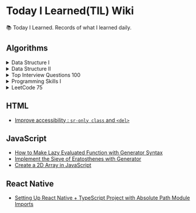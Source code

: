 # Today I Learned(TIL) Wiki

📚 Today I Learned. Records of what I learned daily.

## Algorithms

<details>
<summary>
Data Structure I
</summary>

- [[LeetCode] 217. Contains Duplicate](./Algorithms/leetcode-217-contains-duplicate.md)
- [[LeetCode] 53. Maximum Subarray](./Algorithms/leetcode-53-maximum-subarray.md)
- [[LeetCode] 1. Two Sum](./Algorithms/leetcode-1-two-sum.md)
- [[LeetCode] 88. Merge Sorted Array](./Algorithms/leetcode-88-merge-sorted-array.md)
- [[LeetCode] 350. Intersection of Two Arrays II](./Algorithms/leetcode-350-intersection-of-two-arrays-ii.md)
- [[LeetCode] 121. Best Time to Buy and Sell Stock](./Algorithms/leetcode-121-best-time-to-buy-and-sell-stock.md)
- [[LeetCode] 566. Reshape the Matrix](./Algorithms/leetcode-566-reshape-the-matrix.md)
- [[LeetCode] 36. Valid Sudoku](./Algorithms/leetcode-36-valid-sudoku.md)
- [[LeetCode] 74. Search a 2D Matrix](./Algorithms/leetcode-74-search-a-2d-matrix.md)
- [[LeetCode] 387. First Unique Character in String](./Algorithms/leetcode-387-first-unique-character-in-string.md)
- [[LeetCode] 383. Ransom Note](./Algorithms/leetcode-383-ransom-note.md)
- [[LeetCode] 242. Valid Anagram](./Algorithms/leetcode-242-valid-anagram.md)
- [[LeetCode] 141. Linked List Cycle](./Algorithms/leetcode-141-linked-list-cycle.md)
- [[LeetCode] 21. Merge Two Sorted Lists](./Algorithms/leetcode-21-merge-two-sorted-lists.md)
- [[LeetCode] 203. Remove Linked List Elements](./Algorithms/leetcode-203-remove-linked-list-elements.md)
- [[LeetCode] 206. Reverse Linked List](./Algorithms/leetcode-206-reverse-linked-list.md)
- [[LeetCode] 83. Remove Duplicates from Sorted List](./Algorithms/leetcode-83-remove-duplicates-from-sorted-list.md)
- [[LeetCode] 20. Valid Parentheses](./Algorithms/leetcode-20-valid-parentheses.md)
- [[LeetCode] 232. Implement Queue using Stacks](./Algorithms/leetcode-232-implement-queue-using-stacks.md)
- [[LeetCode] 144. Binary Tree Preorder Traversal](./Algorithms/leetcode-144-binary-tree-preorder-traversal.md)
- [[LeetCode] 94. Binary Tree Inorder Traversal](./Algorithms/leetcode-94-binary-tree-inorder-traversal.md)
- [[LeetCode] 145. Binary Tree Postorder Traversal](./Algorithms/leetcode-145-binary-tree-postorder-traversal.md)
- [[LeetCode] 102. Binary Tree Level Order Traversal](./Algorithms/leetcode-102-binary-tree-level-order-traversal.md)
- [[LeetCode] 104. Maximum Depth of Binary Tree](./Algorithms/leetcode-104-maximum-depth-of-binary-tree.md)
- [[LeetCode] 101. Symmetric Tree](./Algorithms/leetcode-101-symmetric-tree.md)
- [[LeetCode] 226. Invert Binary Tree](./Algorithms/leetcode-226-invert-binary-tree.md)
- [[LeetCode] 112. Path Sum](./Algorithms/leetcode-112-path-sum.md)
- [[LeetCode] 700. Search in a Binary Search Tree](./Algorithms/leetcode-700-search-in-a-binary-search-tree.md)
- [[LeetCode] 701. Insert into a Binary Search tree](./Algorithms/leetcode-701-insert-into-a-binary-search-tree.md)
- [[LeetCode] 98. Validate Binary Search Tree](./Algorithms/leetcode-98-validate-binary-search-tree.md)
- [[LeetCode] 653. Two Sum IV - Input is a BST](./Algorithms/leetcode-653-two-sum-iv-input-is-a-bst.md)
- [[LeetCode] 235. Lowest Common Ancestor of a Binary Search Tree](./Algorithms/leetcode-235-lowest-common-ancestor-of-a-binary-search-tree.md)
</details>

<details>
<summary>
Data Structure II
</summary>

- [[LeetCode] 136. Single Number](./Algorithms/leetcode-136-single-number.md)
- [[LeetCode] 169. Majority Element](./Algorithms/leetcode-169-majority-element.md)
- [[LeetCode] 15. 3Sum](./Algorithms/leetcode-15-3sum.md)
- [[LeetCode] 75. Sort Colors](./Algorithms/leetcode-75-sort-colors.md)
- [[LeetCode] 56. Merge Intervals](./Algorithms/leetcode-56-merge-intervals.md)
- [[LeetCode] 706. Design HashMap](./Algorithms/leetcode-706-design-hashmap.md)
- [[LeetCode] 119. Pascal's Triangle II](./Algorithms/leetcode-119-pascals-triangle-ii.md)
- [[LeetCode] 48. Rotate Image](./Algorithms/leetcode-48-rotate-image.md)
- [[LeetCode] 59. Spiral Matrix II](./Algorithms/leetcode-59-spiral-matrix-ii.md)
- [[LeetCode] 240. Search a 2D Matrix II](./Algorithms/leetcode-240-search-a-2d-matrix-ii.md)
- [[LeetCode] 435. Non-overlapping Intervals](./Algorithms/leetcode-435-non-overlapping-intervals.md)
- [[LeetCode] 334. Increasing Triplet Subsequence](./Algorithms/leetcode-334-increasing-triplet-subsequence.md)
- [[LeetCode] 238. Product of Array Except Self](./Algorithms/leetcode-238-product-of-array-except-self.md)
- [[LeetCode] 560. Subarray Sum Equals K](./Algorithms/leetcode-560-subarray-sum-equals-k.md)
- [[LeetCode] 415. Add Strings](./Algorithms/leetcode-415-add-strings.md)
- [[LeetCode] 409. Longest Palindrome](./Algorithms/leetcode-409-longest-palindrome.md)
- [[LeetCode] 290. Word Pattern](./Algorithms/leetcode-290-word-pattern.md)
- [[LeetCode] 763. Partition Labels](./Algorithms/leetcode-763-partition-labels.md)
- [[LeetCode] 49. Group Anagrams](./Algorithms/leetcode-49-group-anagrams.md)
- [[LeetCode] 43. Multiply Strings](./Algorithms/leetcode-43-multiply-strings.md)
- [[LeetCode] 187. Repeated DNA Sequences](./Algorithms/leetcode-187-repeated-dna-sequences.md)
- [[LeetCode] 5. Longest Palindromic String](./Algorithms/leetcode-5-longest-palindromic-string.md)
- [[LeetCode] 82. Remove Duplicates from Sorted List II](./Algorithms/leetcode-82-remove-duplicates-from-sorted-list-ii.md)
- [[LeetCode] 24. Swap Nodes in Pairs](./Algorithms/leetcode-24-swap-nodes-in-pairs.md)
- [[LeetCode] 707. Design Linked List](./Algorithms/leetcode-707-design-linked-list.md)
- [[LeetCode] 25. Reverse Nodes in k-Group](./Algorithms/leetcode-25-reverse-nodes-in-k-group.md)
- [[LeetCode] 143. Reorder List](./Algorithms/leetcode-143-reorder-list.md)
- [[LeetCode] 155. Min Stack](./Algorithms/leetcode-155-min-stack.md)
- [[LeetCode] 1249. Minimum Remove to Make Valid Parentheses](./Algorithms/leetcode-1249-minimum-remove-to-make-valid-parentheses.md)
- [[LeetCode] 1823. Find the Winner of the Circular Game](./Algorithms/leetcode-1823-find-the-winner-of-the-circular-game.md)
- [[LeetCode] 108. Convert Sorted Array to Binary Search Tree](./Algorithms/leetcode-108-convert-sorted-array-to-binary-search-tree.md)
- [[LeetCode] 105. Construct Binary Tree from Preorder and Inorder Traversal](./Algorithms/leetcode-105-construct-binary-tree-from-preorder-and-inorder-traversal.md)
- [[LeetCode] 103. Binary Tree Zigzag Level Order Traversal](./Algorithms/leetcode-103-binary-tree-zigzag-level-order-traversal.md)
- [[LeetCode] 199. Binary Tree Right Side View](./Algorithms/leetcode-199-binary-tree-right-side-view.md)
- [[LeetCode] 113. Path Sum II](./Algorithms/leetcode-113-path-sum-ii.md)
- [[LeetCode] 450. Delete Node in a BST](./Algorithms/leetcode-450-delete-node-in-a-bst.md)
- [[LeetCode] 230. Kth Smallest Element in a BST](./Algorithms/leetcode-230-kth-smallest-element-in-a-bst.md)
- [[LeetCode] 173. Binary Search Tree Iterator](./Algorithms/leetcode-173-binary-search-tree-iterator.md)
- [[LeetCode] 236. Lowest Common Ancestor of a Binary Tree](./Algorithms/leetcode-236-lowest-common-ancestor-of-a-binary-tree.md)
- [[LeetCode] 297. Serialize and Deserialize Binary Tree](./Algorithms/leetcode-297-serialize-and-deserialize-binary-tree.md)
- [[LeetCode] 997. Find a Town Judge](./Algorithms/leetcode-997-find-a-town-judge.md)
- [[LeetCode] 1557. Minimum Number of Vertices to Reach All Nodes](./Algorithms/leetcode-1557-minimum-number-of-vertices-to-reach-all-nodes.md)
- [[LeetCode] 841. Key and Rooms](./Algorithms/leetcode-841-key-and-rooms.md)
- [[LeetCode] 215. Kth Largest Element in Array](./Algorithms/leetcode-215-kth-largest-element-in-array.md)
- [[LeetCode] 451. Sort Characters By Frequency](./Algorithms/leetcode-451-sort-characters-by-frequency.md)
- [[LeetCode] 973. K Closest Points to Origin](./Algorithms/leetcode-973-k-closest-points-to-origin.md)
- [[LeetCode] 1309. Decrypt String from Alphabet to Integer Mapping](./Algorithms/leetcode-1309-decrypt-string-from-alphabet-to-integer-mapping.md)
</details>

<details>
<summary>
Top Interview Questions 100
</summary>
  
  - [[LeetCode] 2. Add Two Numbers](./Algorithms/leetcode-2-add-two-numbers.md)
  - [[LeetCode] 347. Top K Frequent Elements](./Algorithms/leetcode-347-top-k-frequent-elements.md)
  - [[LeetCode] 412. Fizz Buzz](./Algorithms/leetcode-412-fizz-buzz.md)
  - [[LeetCode] 191. Number of 1 Bits](./Algorithms/leetcode-191-number-of-1-bits.md)
  - [[LeetCode] 208. Implement Trie (Prefix Tree)](./Algorithms/leetcode-208-implement-trie-prefix-tree.md)
  - [[LeetCode] 344. Reverse String](./Algorithms/leetcode-344-reverse-string.md)
  - [[LeetCode] 237. Delete Node in a Linked List](./Algorithms/leetcode-237-delete-node-in-a-linked-list.md)
  - [[LeetCode] 14. Longest Common Prefix](./Algorithms/leetcode-14-logest-common-prefix.md)
  - [[LeetCode] 26. Remove Duplicates from Sorted Array](./Algorithms/leetcode-26-remove-duplicates-from-sorted-array.md)
  - [[LeetCode] 66. Plus One](./Algorithms/leetcode-66-plus-one.md)
  - [[LeetCode] 69. Sqrt(x)](./Algorithms/leetcode-69-sqrt-x.md)
  - [[LeetCode] 70. Climbing Stairs](./Algorithms/leetcode-70-climbing-stairs.md)
  - [[LeetCode] 125. Valid Palindrome](./Algorithms/leetcode-125-valid-palindrome.md)
  - [[LeetCode] 160. Intersection of Two Linked Lists](./Algorithms/leetcode-160-intersection-of-two-linked-lists.md)
  - [[LeetCode] 171. Excel Sheet Column Number](./Algorithms/leetcode-171-excel-sheet-column-number.md)
</details>

<details>
<summary>
Programming Skills I
</summary>
  
  - [[LeetCode] 1523. Count Odd Numbers in an Interval Range](./Algorithms/leetcode-1523-count-odd-numbers-in-an-interval-range.md)
  - [[LeetCode] 1491. Average Salary Excluding the Minimum and Maximum Salary](./Algorithms/leetcode-1491-average-salary-excluding-the-minimum-and-maximum-salary.md)
  - [[LeetCode] 1281. Subtract the Product and Sum of Digits of an Integer](./Algorithms/leetcode-1281-subtract-the-product-and-sum-of-digits-of-an-integer.md)
  - [[LeetCode] 976. Largest Perimeter Triangle](./Algorithms/leetcode-976-largest-perimiter-triagle.md)
  - [[LeetCode] 1779. Find Nearest Point That Has the Same X or Y Coordinate](./Algorithms/leetcode-1779-find-nearest-point-that-has-the-same-x-or-y-coordinate.md)
  - [[LeetCode] 1822. Sign of the Product of an Array](./Algorithms/leetcode-1822-sign-of-the-product-of-an-array.md)
  - [[LeetCode] 1502. Can Make Arithmetic Progression From Sequence](./Algorithms/leetcode-1502-can-make-arithmetic-progression-from-sequence.md)
  - [[LeetCode] 202. Happy Number](./Algorithms/leetcode-202-happy-number.md)
  - [[LeetCode] 1790. Check if One String Swap Can Make Strings Equal](./Algorithms/leetcode-1790-check-if-one-string-swap-can-make-strings-equal.md)
  - [[LeetCode] 589. N-ary Tree Preorder Traversal](./Algorithms/leetcode-589-n-ary-tree-preorder-traversal.md)
  - [[LeetCode] 496. Next Greater Element I](./Algorithms/leetcode-496-next-greater-element-i.md)
  - [[LeetCode] 1232. Check If It Is a Straight Line](./Algorithms/leetcode-1232-check-if-it-is-a-straight-line.md)
  - [[LeetCode] 1588. Sum of All Odd Length Subarrays](./Algorithms/leetcode-1588-sum-of-all-odd-length-subarrays.md)
  - [[LeetCode] 283. Move Zeroes](./Algorithms/leetcode-283-move-zeroes.md)
  - [[LeetCode] 1672. Richest Customer Wealth](./Algorithms/leetcode-1672-richest-customer-wealth.md)
  - [[LeetCode] 1572. Matrix Diagonal Sum](./Algorithms/leetcode-1572-matrix-diagonal-sum.md)
  - [[LeetCode] 1768. Merge Strings Alternately](./Algorithms/leetcode-1768-merge-strings-alternately.md)
  - [[LeetCode] 1678. Goal Parser Interpretation](./Algorithms/leetcode-1678-goal-parser-interpretation.md)
  - [[LeetCode] 389. Find the Difference](./Algorithms/leetcode-389-find-the-difference.md)
</details>

<details>
<summary>
LeetCode 75
</summary>
  
  - [[LeetCode] 1768. Merge Strings Alternately](./Algorithms/leetcode-1768-merge-strings-alternately.md)
  - [[LeetCode] 1071. Greatest Common Divisor of Strings](./Algorithms/leetcode-1071-greatest-common-divisior-of-strings.md)
  - [[LeetCode] 1431. Kids With the Greatest Number of Candies](./Algorithms/leetcode-1431-kids-with-the-greatest-number-of-candies.md)
  - [[LeetCode] 605. Can Place Flowers](./Algorithms/leetcode-605-can-place-flowers.md)
  - [[LeetCode] 345. Reverse Vowels of a String](./Algorithms/leetcode-345-reverse-vowels-of-a-string.md)
  - [[LeetCode] 151. Reverse Words in a String](./Algorithms/leetcode-151-reverse-words-in-a-string.md)
  - [[LeetCode] 238. Product of Array Except Self](./Algorithms/leetcode-238-product-of-array-except-self.md)
  - [[LeetCode] 334. Increasing Triplet Subsequence](./Algorithms/leetcode-334-increasing-triplet-subsequence.md)
  - [[LeetCode] 443. String Compression](./Algorithms/leetcode-443-string-compression.md)
  - [[LeetCode] 283. Move Zeroes](./Algorithms/leetcode-283-move-zeroes.md)
  - [[LeetCode] 392. Is Subsequence](./Algorithms/leetcode-392-is-subsequence.md)

</details>

## HTML

- [Improve accessibility : `sr-only class` and `<del>`](./HTML/improve-accessibility-sr-only-class-and-del.md)

## JavaScript

- [How to Make Lazy Evaluated Function with Generator Syntax](./JavaScript/how-to-make-lazy-evaluated-function-with-generator-syntax.md)
- [Implement the Sieve of Eratosthenes with Generator](./JavaScript/implement-the-sieve-of-eratosthenes-with-generator.md)
- [Create a 2D Array in JavaScript](./JavaScript/create-a-2d-array-in-javascript.md)

## React Native

- [Setting Up React Native + TypeScript Project with Absolute Path Module Imports](./React%20Native/setting-up-react-native-typescript-project-with-absolute-path-module-imports.md)
